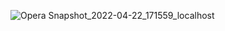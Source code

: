 ![Opera Snapshot_2022-04-22_171559_localhost](https://user-images.githubusercontent.com/12232327/164718235-cafc3f74-4cb7-48a6-95b7-d90bd4d97237.png)
